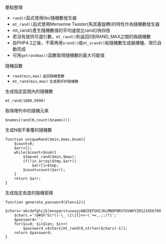 要點整理
- `rand()`函式使用libc隨機數發生器
- `mt_rand()`函式使用Mersenne Twister(馬其塞旋轉)的特性作為隨機數發生器
 - mt_rand()產生隨機數值的平均速度比rand()快四倍
- 若沒有提供可選引數，`mt_rand()`則返回0到RAND_MAX之間的偽隨機數
- 自PHP4.2之後，不需再用`srand()`或`mt_srand()`給隨機數生成器播種，現已自動完成
- 可用`getrandmax()`函數取得隨機數的最大可能值

隨機函數
- `rand(min,max)` <small>返回隨機整數</small>
- `mt_rand(min,max)` <small>生成更好的隨機數</small>

生成指定區間內的隨機數
```
mt_rand(1000,9999)
```

取得陣列中的隨機元素
```
$names[rand(0,count($names))]
```

生成N個不重覆的隨機數
```
function uniqueRand($min,$max,$num){
	$count=0;
	$arr=[];
	while($count<$num){
		$tmp=mt_rand($min,$max);
		if(!in_array($tmp,$arr))
			$arr[]=$tmp;
		$count=count($arr);
	}
	return $arr;
}
```

生成指定長度的隨機密碼
```
function generate_password($len=12){								
	$chars='abcdefghijklmnopqrstuvwxyzABCDEFGHIJKLMNOPQRSTUVWXYZ0123456789';
	$chars.='!@#$%^&\*()-\_ \[\]{}<>~\`+=,.;:/?|';
	$password='';	
	for($i=0; $i<$len; $i++)
		$password.=$chars[mt_rand(0,strlen($chars)-1)];
	return $password;
}
```